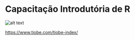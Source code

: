 # Capacitação Introdutória de R

![alt text](https://www.houseofbots.com/images/news/3764/cover.png)

https://www.tiobe.com/tiobe-index/

